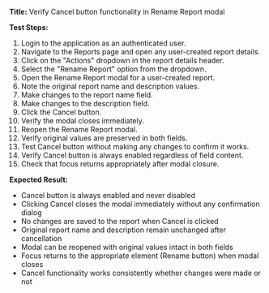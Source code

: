 **Title:** Verify Cancel button functionality in Rename Report modal

**Test Steps:**
1. Login to the application as an authenticated user.
2. Navigate to the Reports page and open any user-created report details.
3. Click on the "Actions" dropdown in the report details header.
4. Select the "Rename Report" option from the dropdown.
1. Open the Rename Report modal for a user-created report.
2. Note the original report name and description values.
3. Make changes to the report name field.
4. Make changes to the description field.
5. Click the Cancel button.
6. Verify the modal closes immediately.
7. Reopen the Rename Report modal.
8. Verify original values are preserved in both fields.
9. Test Cancel button without making any changes to confirm it works.
10. Verify Cancel button is always enabled regardless of field content.
11. Check that focus returns appropriately after modal closure.

**Expected Result:**
* Cancel button is always enabled and never disabled
* Clicking Cancel closes the modal immediately without any confirmation dialog
* No changes are saved to the report when Cancel is clicked
* Original report name and description remain unchanged after cancellation
* Modal can be reopened with original values intact in both fields
* Focus returns to the appropriate element (Rename button) when modal closes
* Cancel functionality works consistently whether changes were made or not